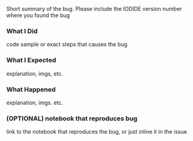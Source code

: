 Short summary of the bug. Please include the IODIDE version number where you found the bug

### What I Did

code sample or exact steps that causes the bug

### What I Expected

explanation, imgs, etc.

### What Happened 

explanation, imgs. etc.

### (OPTIONAL) notebook that reproduces bug 

link to the notebook that reproduces the bug, or just inline it in the issue
